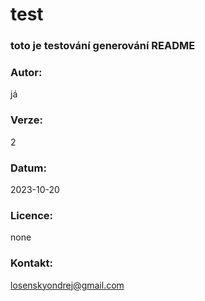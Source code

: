 

# **test** #
###  toto je testování generování README ###
###  **Autor:** ###
  já
      
### **Verze:** ###
  2
      
###  **Datum:** ###
  2023-10-20
      
###  **Licence:** ###
  none
      
### **Kontakt:** ###
  losenskyondrej@gmail.com